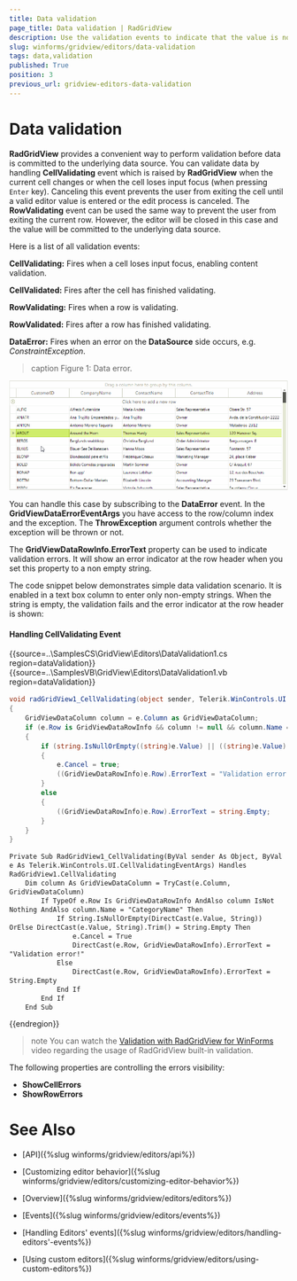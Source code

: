 ```yaml
---
title: Data validation
page_title: Data validation | RadGridView
description: Use the validation events to indicate that the value is not valid or prevent the user from leaving the cell until valid input is entered.
slug: winforms/gridview/editors/data-validation
tags: data,validation
published: True
position: 3
previous_url: gridview-editors-data-validation
---
```


# Data validation

__RadGridView__ provides a convenient way to perform validation before data is committed to the underlying data source. You can validate data by handling __CellValidating__ event which is raised by __RadGridView__ when the current cell changes or when the cell loses input focus (when pressing `Enter` key). Canceling this event prevents the user from exiting the cell until a valid editor value is entered or the edit process is canceled. The __RowValidating__ event can be used the same way to prevent the user from exiting the current row. However, the editor will be closed in this case and the value will be committed to the underlying data source.

Here is a list of all validation events:

__CellValidating:__ Fires when a cell loses input focus, enabling content validation.

__CellValidated:__ Fires after the cell has finished validating.

__RowValidating:__ Fires when a row is validating.

__RowValidated:__ Fires after a row has finished validating.

__DataError:__ Fires when an error on the **DataSource** side occurs, e.g. *ConstraintException*.

>caption Figure 1: Data error.

![gridview-editors-data-validation 001](images/gridview-editors-data-validation001.gif)

You can handle this case by subscribing to the **DataError** event. In the **GridViewDataErrorEventArgs** you have access to the row/column index and the exception. The **ThrowException** argument controls whether the exception will be thrown or not.

The __GridViewDataRowInfo.ErrorText__ property can be used to indicate validation errors. It will show an error indicator at the row header when you set this property to a non empty string.

The code snippet below demonstrates simple data validation scenario. It is enabled in a text box column to enter only non-empty strings. When the string is empty, the validation fails and the error indicator at the row header is shown:

#### Handling CellValidating Event

{{source=..\SamplesCS\GridView\Editors\DataValidation1.cs region=dataValidation}} 
{{source=..\SamplesVB\GridView\Editors\DataValidation1.vb region=dataValidation}} 

````C#
void radGridView1_CellValidating(object sender, Telerik.WinControls.UI.CellValidatingEventArgs e)
{
    GridViewDataColumn column = e.Column as GridViewDataColumn;
    if (e.Row is GridViewDataRowInfo && column != null && column.Name == "CategoryName")
    {
        if (string.IsNullOrEmpty((string)e.Value) || ((string)e.Value).Trim() == string.Empty)
        {
            e.Cancel = true;
            ((GridViewDataRowInfo)e.Row).ErrorText = "Validation error!";
        }
        else
        {
            ((GridViewDataRowInfo)e.Row).ErrorText = string.Empty;
        }
    }
}

````
````VB.NET
Private Sub RadGridView1_CellValidating(ByVal sender As Object, ByVal e As Telerik.WinControls.UI.CellValidatingEventArgs) Handles RadGridView1.CellValidating
    Dim column As GridViewDataColumn = TryCast(e.Column, GridViewDataColumn)
        If TypeOf e.Row Is GridViewDataRowInfo AndAlso column IsNot Nothing AndAlso column.Name = "CategoryName" Then
            If String.IsNullOrEmpty(DirectCast(e.Value, String)) OrElse DirectCast(e.Value, String).Trim() = String.Empty Then
                e.Cancel = True
                DirectCast(e.Row, GridViewDataRowInfo).ErrorText = "Validation error!"
            Else
                DirectCast(e.Row, GridViewDataRowInfo).ErrorText = String.Empty
            End If
        End If
    End Sub

````

{{endregion}} 

>note You can watch the [Validation with RadGridView for WinForms](http://tv.telerik.com/watch/winforms/radgridview/validation-with-radgridview-winforms) video regarding the usage of RadGridView built-in validation.
>

The following properties are controlling the errors visibility:

* **ShowCellErrors**
* **ShowRowErrors**

# See Also

* [API]({%slug winforms/gridview/editors/api%})

* [Customizing editor behavior]({%slug winforms/gridview/editors/customizing-editor-behavior%})

* [Overview]({%slug winforms/gridview/editors/editors%})

* [Events]({%slug winforms/gridview/editors/events%})

* [Handling Editors' events]({%slug winforms/gridview/editors/handling-editors'-events%})

* [Using custom editors]({%slug winforms/gridview/editors/using-custom-editors%})

